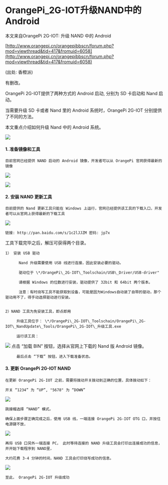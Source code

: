 # OrangePi\_2G-IOT升级NAND中的Android

本文来自OrangePi 2G-IOT: 升级 NAND 中的 Android

[http://www.orangepi.cn/orangepibbscn/forum.php?mod=viewthread&tid=417&fromuid=6058](http://www.orangepi.cn/orangepibbscn/forum.php?mod=viewthread&tid=417&fromuid=6058)

\(出处: 香橙派\)

有删改。

OrangePi 2G-IOT提供了两种方式的 Android 启动, 分别为 SD 卡启动和 Nand 启动。

当需要升级 SD 卡或者 Nand 里的 Android 系统时，OrangePi 2G-IOT 分别提供了不同的方法。

本文重点介绍如何升级 Nand 中的 Android 系统。

![](/assets/164523usr9re8o7wntprei.png)

#### 1. 准备镜像和工具

```
目前官网已经提供 NAND 启动的 Android 镜像，开发者可以从 OrangePi 官网获得最新的镜像
```

![](/assets/12545.png)

![](/assets/asda46544t.png)

#### 2. 安装 NAND 更新工具

```
目前提供的 Nand 更新工具只能在 Windows 上运行，官网已经提供该工具的下载入口，开发者可以从官网上获得最新的下载工具
```

![](/assets/sdgd45rt.png)

```
链接: http://pan.baidu.com/s/1c2lJJZM 密码: jp7x
```

工具下载完毕之后，解压可获得两个目录。

```
1） 安装 USB 驱动

      Nand 升级需要使用 USB 线进行连接，因此安装必要的驱动。

      驱动位于 \*/OrangePi\_2G-IOT\_Toolschain/USB\_Driver/USB-driver"

      请根据 Windows 的位数进行安装，驱动提供了 32bit 和 64bit 两个版本。

      注意：有时烧写工具不能获取到设备，可能是因为Windows自动装了自带的驱动，那个驱动用不了，得手动选择驱动进行安装。  


2）NAND 工具为免安装工具，即点即用

     升级工具位于： \*/OrangePi\_2G-IOT\_Toolschain/OrangePi\_2G-IOT\_NandUpdate\_Tools/OrangePi\_2G-IOT\_升级工具.exe

     运行该工具：
```

![](/assets/165619fb6dki6knbgxgg2s.png)         点击 “加载 BIN” 按钮，选择从官网上下载的 Nand 版 Android 镜像。

```
     最后点击 “下载” 按钮，进入下载准备状态。
```

#### 3. 更新 OrangePi 2G-IOT NAND

```
在更新 OrangePi 2G-IOT 之前，需要将拨动开关拨动到正确的位置，具体拨动如下：

开关 “1234” 为 “UP”, "5678" 为 “DOWN”
```

![](/assets/170031ijxon0g890oxgo0i.png)

```
跳接帽选择 “NAND” 模式。

确保上面步骤正确完成之后，使用 USB 线，一端连接 OrangePi 2G-IOT OTG 口，并按住电源键不放，
```

![](/assets/170638vcvvpqq0ec11oi17.png)

```
再将 USB 口另外一端连接 PC， 此时等待连接的 NAND 升级工具会打印出连接成功的信息，并开始下载程序到 NAND里，

大约花费 3-4 分钟的时间，NAND 工具会打印烧写成功的信息。
```

![](/assets/170609x4an40488uur1l77.png)

```
至此， OrangePi 2G-IOT 升级成功
```



